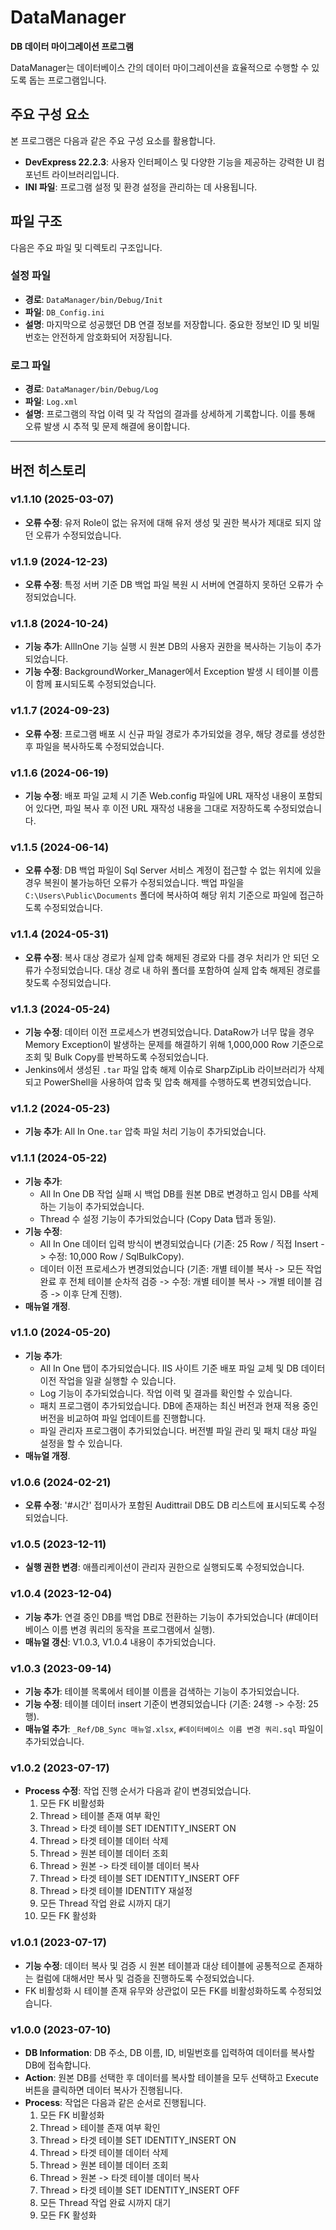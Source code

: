 # DataManager

**DB 데이터 마이그레이션 프로그램**

DataManager는 데이터베이스 간의 데이터 마이그레이션을 효율적으로 수행할 수 있도록 돕는 프로그램입니다.

## 주요 구성 요소

본 프로그램은 다음과 같은 주요 구성 요소를 활용합니다.

* **DevExpress 22.2.3**: 사용자 인터페이스 및 다양한 기능을 제공하는 강력한 UI 컴포넌트 라이브러리입니다.
* **INI 파일**: 프로그램 설정 및 환경 설정을 관리하는 데 사용됩니다.

## 파일 구조

다음은 주요 파일 및 디렉토리 구조입니다.

### 설정 파일

* **경로**: `DataManager/bin/Debug/Init`
* **파일**: `DB_Config.ini`
* **설명**: 마지막으로 성공했던 DB 연결 정보를 저장합니다. 중요한 정보인 ID 및 비밀번호는 안전하게 암호화되어 저장됩니다.

### 로그 파일

* **경로**: `DataManager/bin/Debug/Log`
* **파일**: `Log.xml`
* **설명**: 프로그램의 작업 이력 및 각 작업의 결과를 상세하게 기록합니다. 이를 통해 오류 발생 시 추적 및 문제 해결에 용이합니다.

---

## 버전 히스토리

### v1.1.10 (2025-03-07)
* **오류 수정**: 유저 Role이 없는 유저에 대해 유저 생성 및 권한 복사가 제대로 되지 않던 오류가 수정되었습니다.

### v1.1.9 (2024-12-23)
* **오류 수정**: 특정 서버 기준 DB 백업 파일 복원 시 서버에 연결하지 못하던 오류가 수정되었습니다.

### v1.1.8 (2024-10-24)
* **기능 추가**: AllInOne 기능 실행 시 원본 DB의 사용자 권한을 복사하는 기능이 추가되었습니다.
* **기능 수정**: BackgroundWorker_Manager에서 Exception 발생 시 테이블 이름이 함께 표시되도록 수정되었습니다.

### v1.1.7 (2024-09-23)
* **오류 수정**: 프로그램 배포 시 신규 파일 경로가 추가되었을 경우, 해당 경로를 생성한 후 파일을 복사하도록 수정되었습니다.

### v1.1.6 (2024-06-19)
* **기능 수정**: 배포 파일 교체 시 기존 Web.config 파일에 URL 재작성 내용이 포함되어 있다면, 파일 복사 후 이전 URL 재작성 내용을 그대로 저장하도록 수정되었습니다.

### v1.1.5 (2024-06-14)
* **오류 수정**: DB 백업 파일이 Sql Server 서비스 계정이 접근할 수 없는 위치에 있을 경우 복원이 불가능하던 오류가 수정되었습니다. 백업 파일을 `C:\Users\Public\Documents` 폴더에 복사하여 해당 위치 기준으로 파일에 접근하도록 수정되었습니다.

### v1.1.4 (2024-05-31)
* **오류 수정**: 복사 대상 경로가 실제 압축 해제된 경로와 다를 경우 처리가 안 되던 오류가 수정되었습니다. 대상 경로 내 하위 폴더를 포함하여 실제 압축 해제된 경로를 찾도록 수정되었습니다.

### v1.1.3 (2024-05-24)
* **기능 수정**: 데이터 이전 프로세스가 변경되었습니다. DataRow가 너무 많을 경우 Memory Exception이 발생하는 문제를 해결하기 위해 1,000,000 Row 기준으로 조회 및 Bulk Copy를 반복하도록 수정되었습니다.
* Jenkins에서 생성된 `.tar` 파일 압축 해제 이슈로 SharpZipLib 라이브러리가 삭제되고 PowerShell을 사용하여 압축 및 압축 해제를 수행하도록 변경되었습니다.

### v1.1.2 (2024-05-23)
* **기능 추가**: All In One`.tar` 압축 파일 처리 기능이 추가되었습니다.

### v1.1.1 (2024-05-22)
* **기능 추가**:
    * All In One DB 작업 실패 시 백업 DB를 원본 DB로 변경하고 임시 DB를 삭제하는 기능이 추가되었습니다.
    * Thread 수 설정 기능이 추가되었습니다 (Copy Data 탭과 동일).
* **기능 수정**:
    * All In One 데이터 입력 방식이 변경되었습니다 (기존: 25 Row / 직접 Insert -> 수정: 10,000 Row / SqlBulkCopy).
    * 데이터 이전 프로세스가 변경되었습니다 (기존: 개별 테이블 복사 -> 모든 작업 완료 후 전체 테이블 순차적 검증 -> 수정: 개별 테이블 복사 -> 개별 테이블 검증 -> 이후 단계 진행).
* **매뉴얼 개정**.

### v1.1.0 (2024-05-20)
* **기능 추가**:
    * All In One 탭이 추가되었습니다. IIS 사이트 기준 배포 파일 교체 및 DB 데이터 이전 작업을 일괄 실행할 수 있습니다.
    * Log 기능이 추가되었습니다. 작업 이력 및 결과를 확인할 수 있습니다.
    * 패치 프로그램이 추가되었습니다. DB에 존재하는 최신 버전과 현재 적용 중인 버전을 비교하여 파일 업데이트를 진행합니다.
    * 파일 관리자 프로그램이 추가되었습니다. 버전별 파일 관리 및 패치 대상 파일 설정을 할 수 있습니다.
* **매뉴얼 개정**.

### v1.0.6 (2024-02-21)
* **오류 수정**: '#시간' 접미사가 포함된 Audittrail DB도 DB 리스트에 표시되도록 수정되었습니다.

### v1.0.5 (2023-12-11)
* **실행 권한 변경**: 애플리케이션이 관리자 권한으로 실행되도록 수정되었습니다.

### v1.0.4 (2023-12-04)
* **기능 추가**: 연결 중인 DB를 백업 DB로 전환하는 기능이 추가되었습니다 (#데이터베이스 이름 변경 쿼리의 동작을 프로그램에서 실행).
* **매뉴얼 갱신**: V1.0.3, V1.0.4 내용이 추가되었습니다.

### v1.0.3 (2023-09-14)
* **기능 추가**: 테이블 목록에서 테이블 이름을 검색하는 기능이 추가되었습니다.
* **기능 수정**: 테이블 데이터 insert 기준이 변경되었습니다 (기존: 24행 -> 수정: 25행).
* **매뉴얼 추가**: `_Ref/DB_Sync 매뉴얼.xlsx`, `#데이터베이스 이름 변경 쿼리.sql` 파일이 추가되었습니다.

### v1.0.2 (2023-07-17)
* **Process 수정**: 작업 진행 순서가 다음과 같이 변경되었습니다.
    1. 모든 FK 비활성화
    2. Thread > 테이블 존재 여부 확인
    3. Thread > 타겟 테이블 SET IDENTITY_INSERT ON
    4. Thread > 타겟 테이블 데이터 삭제
    5. Thread > 원본 테이블 데이터 조회
    6. Thread > 원본 -> 타겟 테이블 데이터 복사
    7. Thread > 타겟 테이블 SET IDENTITY_INSERT OFF
    8. Thread > 타겟 테이블 IDENTITY 재설정
    9. 모든 Thread 작업 완료 시까지 대기
    10. 모든 FK 활성화

### v1.0.1 (2023-07-17)
* **기능 수정**: 데이터 복사 및 검증 시 원본 테이블과 대상 테이블에 공통적으로 존재하는 컬럼에 대해서만 복사 및 검증을 진행하도록 수정되었습니다.
* FK 비활성화 시 테이블 존재 유무와 상관없이 모든 FK를 비활성화하도록 수정되었습니다.

### v1.0.0 (2023-07-10)
* **DB Information**: DB 주소, DB 이름, ID, 비밀번호를 입력하여 데이터를 복사할 DB에 접속합니다.
* **Action**: 원본 DB를 선택한 후 데이터를 복사할 테이블을 모두 선택하고 Execute 버튼을 클릭하면 데이터 복사가 진행됩니다.
* **Process**: 작업은 다음과 같은 순서로 진행됩니다.
    1. 모든 FK 비활성화
    2. Thread > 테이블 존재 여부 확인
    3. Thread > 타겟 테이블 SET IDENTITY_INSERT ON
    4. Thread > 타겟 테이블 데이터 삭제
    5. Thread > 원본 테이블 데이터 조회
    6. Thread > 원본 -> 타겟 테이블 데이터 복사
    7. Thread > 타겟 테이블 SET IDENTITY_INSERT OFF
    8. 모든 Thread 작업 완료 시까지 대기
    9. 모든 FK 활성화
